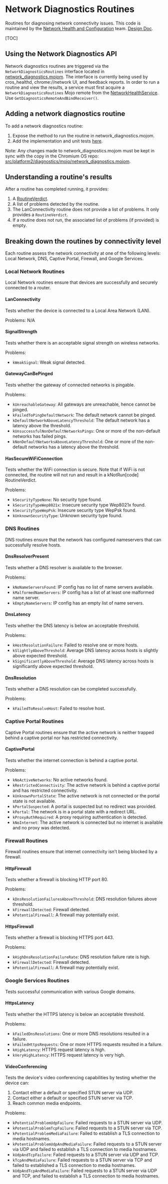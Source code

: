 # Network Diagnostics Routines

Routines for diagnosing network connectivity issues. This code is maintained by
the [Network Health and Configuration] team. [Design Doc].

[TOC]

## Using the Network Diagnostics API

Network diagnostics routines are triggered via the `NetworkDiagnosticsRoutines`
interface located in [network_diagnostics.mojom]. The interface is currently
being used by cros_healthd, chrome://network UI, and feedback reports. In order
to run a routine and view the results, a service must first acquire a
`NetworkDiagnosticsRoutines` Mojo remote from the [NetworkHealthService]. Use
`GetDiagnosticsRemoteAndBindReceiver()`.

## Adding a network diagnostics routine

To add a network diagnostics routine:
1. Expose the method to run the routine in network_diagnostics.mojom.
2. Add the implementation and unit tests [here].

Note: Any changes made to network_diagnostics.mojom must be kept in sync with
the copy in the Chromium OS repo:
[src/platform2/diagnostics/mojo/network_diagnostics.mojom].

## Understanding a routine's results

After a routine has completed running, it provides:
1. A [RoutineVerdict].
2. A list of problems detected by the routine.
  1. The LanConnectivity routine does not provide a list of problems. It only
     provides a `RoutineVerdict`.
  2. If a routine does not run, the associated list of problems (if provided) is
     empty.

## Breaking down the routines by connectivity level

Each routine assess the network connectivity at one of the following levels:
Local Network, DNS, Captive Portal, Firewall, and Google Services.

### Local Network Routines

Local Network routines ensure that devices are successfully and securely
connected to a router.

#### LanConnectivity

Tests whether the device is connected to a Local Area Network (LAN).

Problems: N/A

#### SignalStrength

Tests whether there is an acceptable signal strength on wireless networks.

Problems:
* `kWeakSignal`: Weak signal detected.

#### GatewayCanBePinged

Tests whether the gateway of connected networks is pingable.

Problems:
* `kUnreachableGateway`: All gateways are unreachable, hence cannot be pinged.
* `kFailedToPingDefaultNetwork`: The default network cannot be pinged.
* `kDefaultNetworkAboveLatencyThreshold`: The default network has a latency
   above the threshold.
* `kUnsuccessfulNonDefaultNetworksPings`: One or more of the non-default
   networks has failed pings.
* `kNonDefaultNetworksAboveLatencyThreshold`: One or more of the non-default
   networks has a latency above the threshold.

#### HasSecureWiFiConnection

Tests whether the WiFi connection is secure. Note that if WiFi is not connected,
the routine will not run and result in a kNotRun[code] RoutineVerdict.

Problems:
* `kSecurityTypeNone`: No security type found.
* `kSecurityTypeWep8021x`: Insecure security type Wep8021x found.
* `kSecurityTypeWepPsk`: Insecure security type WepPsk found.
* `kUnknownSecurityType`: Unknown security type found.

### DNS Routines

DNS routines ensure that the network has configured nameservers that can
successfully resolve hosts.

#### DnsResolverPresent

Tests whether a DNS resolver is available to the browser.

Problems:
* `kNoNameServersFound`: IP config has no list of name servers available.
* `kMalformedNameServers`: IP config has a list of at least one malformed name
   server.
* `kEmptyNameServers`: IP config has an empty list of name servers.

#### DnsLatency

Tests whether the DNS latency is below an acceptable threshold.

Problems:
* `kHostResolutionFailure`: Failed to resolve one or more hosts.
* `kSlightlyAboveThreshold`: Average DNS latency across hosts is slightly above
   expected threshold.
* `kSignificantlyAboveThreshold`: Average DNS latency across hosts is
   significantly above expected threshold.

#### DnsResolution

Tests whether a DNS resolution can be completed successfully.

Problems:
* `kFailedToResolveHost`: Failed to resolve host.

### Captive Portal Routines

Captive Portal routines ensure that the active network is neither trapped behind
a captive portal nor has restricted connectivity.

#### CaptivePortal

Tests whether the internet connection is behind a captive portal.

Problems:
* `kNoActiveNetworks`: No active networks found.
* `kRestrictedConnectivity`: The active network is behind a captive portal and
    has restricted connectivity.
* `kUnknownPortalState`: The active network is not connected or the portal
    state is not available.
* `kPortalSuspected`: A portal is suspected but no redirect was provided.
* `kPortal`: The network is in a portal state with a redirect URL.
* `kProxyAuthRequired`: A proxy requiring authentication is detected.
* `kNoInternet`: The active network is connected but no internet is available
    and no proxy was detected.


### Firewall Routines

Firewall routines ensure that internet connectivity isn’t being blocked by a firewall.

#### HttpFirewall

Tests whether a firewall is blocking HTTP port 80.

Problems:
* `kDnsResolutionFailuresAboveThreshold`: DNS resolution failures above
   threshold.
* `kFirewallDetected`: Firewall detected.
* `kPotentialFirewall`: A firewall may potentially exist.

#### HttpsFirewall

Tests whether a firewall is blocking HTTPS port 443.

Problems:
* `kHighDnsResolutionFailureRate`: DNS resolution failure rate is high.
* `kFirewallDetected`: Firewall detected.
* `kPotentialFirewall`: A firewall may potentially exist.

### Google Services Routines

Tests successful communication with various Google domains.

#### HttpsLatency

Tests whether the HTTPS latency is below an acceptable threshold.

Problems:
* `kFailedDnsResolutions`: One or more DNS resolutions resulted in a failure.
* `kFailedHttpsRequests`: One or more HTTPS requests resulted in a failure.
* `kHighLatency`: HTTPS request latency is high.
* `kVeryHighLatency`: HTTPS request latency is very high.

#### VideoConferencing

Tests the device's video conferencing capabilities by testing whether the device
can:
1. Contact either a default or specified STUN server via UDP.
2. Contact either a default or specified STUN server via TCP.
3. Reach common media endpoints.

Problems:
* `kPotentialProblemUdpFailure`: Failed requests to a STUN server via UDP.
* `kPotentialProblemTcpFailure`: Failed requests to a STUN server via TCP.
* `kPotentialProblemMediaFailure`: Failed to establish a TLS connection to media hostnames.
* `kPotentialProblemUdpAndMediaFailure`: Failed requests to a STUN server via
UDP and failed to establish a TLS connection to media hostnames.
* `kUdpAndTcpFailure`: Failed requests to a STUN server via UDP and TCP.
* `kTcpAndMediaFailure`: Failed requests to a STUN server via TCP and failed to
established a TLS connection to media hostnames.
* `kUdpAndTcpAndMediaFailure`: Failed requests to a STUN server via UDP and TCP,
and failed to establish a TLS connection to media hostnames.

[Network Health and Configuration]: https://docs.google.com/document/d/10DSy-jZXaRo9I9aq1UqERy76t7HkgGvInWk57pHEkzg
[network_diagnostics.mojom]: https://source.chromium.org/chromium/chromium/src/+/master:chromeos/services/network_health/public/mojom/network_diagnostics.mojom?originalUrl=https:%2F%2Fcs.chromium.org%2F
[NetworkHealthService]: https://source.chromium.org/chromium/chromium/src/+/master:chrome/browser/chromeos/net/network_health/network_health_service.h?originalUrl=https:%2F%2Fcs.chromium.org%2F
[here]: https://source.chromium.org/chromium/chromium/src/+/master:chrome/browser/chromeos/net/network_diagnostics/
[RoutineVerdict]: https://source.chromium.org/chromium/chromium/src/+/master:chromeos/services/network_health/public/mojom/network_diagnostics.mojom;l=12;drc=93304dcbcf58b0af39403af08928ea4e4ec28e6d?originalUrl=https:%2F%2Fcs.chromium.org%2F
[Design Doc]: https://docs.google.com/document/d/1d5EoPBlsomWQ4HzqejFPG4v1d2cvPSndj7nmCjNZSSc
[src/platform2/diagnostics/mojo/network_diagnostics.mojom]: http://cs/chromeos_public/src/platform2/diagnostics/cros_healthd/network_diagnostics/
